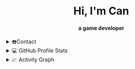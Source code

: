 <div align="center">
<h1 align="center">Hi, I'm Can</h1>
<h4 align="center">a game developer</h4>
</div>


<details>
  <summary>☎️Contact</summary>
<div>
    <p align="center">
      <br/>
      <a href="https://www.linkedin.com/in/canmujde/" target="_blank"><img align="left"
         src="https://img.shields.io/badge/linkedin-%231DA1F2.svg?style=for-the-badge&logo=linkedin&logoColor=white"
         alt="canmujde-linkedin" height="30"/></a>
    </p>
<br>
</div>
</details>
<details> 
  <summary>💻 GitHub Profile Stats</summary>
  <div>
    <h2 align="center"> 📊 Github stats </h2>
      <br/>
        <p align="center">
          <a href="https://github.com/1999AZZAR/">
          <img src="https://github-readme-stats.vercel.app/api/top-langs/?username=canmujde&langs_count=6&theme=gruvbox&layout=compact&hide_border=true" alt="canmujde :: Top Langs" /></a>
        </p>
        <p align="center">
          <a href="https://github.com/canmujde/">
          <img width="49.5%" src="https://github-readme-stats.vercel.app/api?username=canmujde&show_icons=true&theme=gruvbox&hide_border=true" />
          <img width="49.5%" src="https://github-readme-streak-stats.herokuapp.com/?user=canmujde&theme=gruvbox&hide_border=true" />
          </a>
       </p>
     <br>
  </div>    
</details>

<details>
  <summary>📈 Activity Graph</summary>
  <br/>
  <h2 align="center"> Current Activity </h2>
<a href="https://github.com/canmujde"><img alt="can's activity graph" src="https://activity-graph.herokuapp.com/graph/?username=canmujde&bg_color=000&color=fff&line=00E676&point=fff&hide_border=true" /></a>
</details>
